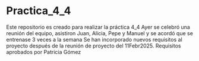 # Practica_4_4
Este repositorio es creado para realizar la práctica 4_4
Ayer se celebró una reunión del equipo, asistiron Juan, Alicia, Pepe y Manuel
y se acordó que se entrenase 3 veces a la semana
Se han incorporado nuevos requisitos al proyecto después de la reunión de proyecto del
11Febr2025.
Requisitos aprobados por Patricia Gómez

